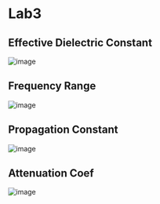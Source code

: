 # Lab3

## Effective Dielectric Constant
![image](https://github.com/CourseReps/ECEN452-Spring2016/blob/master/Students/sunchenhao/Lab3/Eff%20Diel%20Const.png)

## Frequency Range
![image](https://github.com/CourseReps/ECEN452-Spring2016/blob/master/Students/sunchenhao/Lab3/Freq%20Range.png)

## Propagation Constant
![image](https://github.com/CourseReps/ECEN452-Spring2016/blob/master/Students/sunchenhao/Lab3/Prop%20Veloc.png)

## Attenuation Coef 
![image](https://github.com/CourseReps/ECEN452-Spring2016/blob/master/Students/sunchenhao/Lab3/Atten%20Coef.png)

